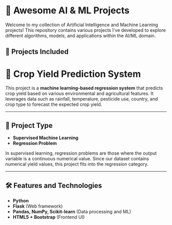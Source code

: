 # 🧠 Awesome AI & ML Projects

Welcome to my collection of Artificial Intelligence and Machine Learning projects! This repository contains various projects I've developed to explore different algorithms, models, and applications within the AI/ML domain.

## 📁 Projects Included

# 🌾 Crop Yield Prediction System

This project is a **machine learning-based regression system** that predicts crop yield based on various environmental and agricultural features. It leverages data such as rainfall, temperature, pesticide use, country, and crop type to forecast the expected crop yield.

---

## 📌 Project Type

- **Supervised Machine Learning**
- **Regression Problem**

In supervised learning, regression problems are those where the output variable is a continuous numerical value. Since our dataset contains numerical yield values, this project fits into the regression category.

---
## 🛠 Features and Technologies

- **Python**
- **Flask** (Web framework)
- **Pandas, NumPy, Scikit-learn** (Data processing and ML)
- **HTML5 + Bootstrap** (Frontend UI)
